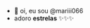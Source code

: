 - 👋 oi, eu sou @mariii066
- adoro **estrelas** ✨✨✨

<!---
mariii066/mariii066 is a ✨ special ✨ repository because its `README.md` (this file) appears on your GitHub profile.
You can click the Preview link to take a look at your changes.
--->
